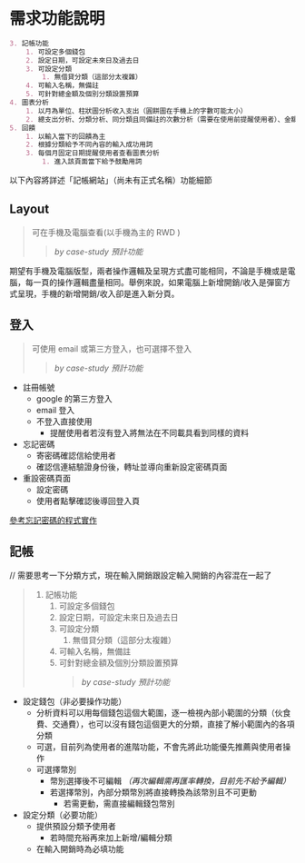 # 需求功能說明

```markdown
3. 記帳功能
    1. 可設定多個錢包
    2. 設定日期，可設定未來日及過去日
    3. 可設定分類
        1. 無借貸分類（這部分太複雜）
    4. 可輸入名稱，無備註
    5. 可針對總金額及個別分類設置預算
4. 圖表分析
    1. 以月為單位、柱狀圖分析收入支出（圓餅圖在手機上的字數可能太小）
    2. 總支出分析、分類分析、同分類且同備註的次數分析（需要在使用前提醒使用者）、金額極值分析
5. 回饋
    1. 以輸入當下的回饋為主
    2. 根據分類給予不同內容的輸入成功用詞
    3. 每個月固定日期提醒使用者查看圖表分析
        1. 進入該頁面當下給予鼓勵用詞
```

以下內容將詳述「記帳網站」（尚未有正式名稱）功能細節

## Layout

> 可在手機及電腦查看(以手機為主的 RWD )
>
> > _by case-study 預計功能_

期望有手機及電腦版型，兩者操作邏輯及呈現方式盡可能相同，不論是手機或是電腦，每一頁的操作邏輯盡量相同。舉例來說，如果電腦上新增開銷/收入是彈窗方式呈現，手機的新增開銷/收入卻是進入新分頁。

## 登入

> 可使用 email 或第三方登入，也可選擇不登入
>
> > _by case-study 預計功能_

-   註冊帳號
    -   google 的第三方登入
    -   email 登入
    -   不登入直接使用
        -   提醒使用者若沒有登入將無法在不同載具看到同樣的資料
-   忘記密碼
    -   寄密碼確認信給使用者
    -   確認信連結驗證身份後，轉址並導向重新設定密碼頁面
-   重設密碼頁面
    -   設定密碼
    -   使用者點擊確認後導回登入頁

[參考忘記密碼的程式實作](https://ithelp.ithome.com.tw/articles/10279896)

## 記帳

// 需要思考一下分類方式，現在輸入開銷跟設定輸入開銷的內容混在一起了

> 1. 記帳功能
>     1. 可設定多個錢包
>     1. 設定日期，可設定未來日及過去日
>     1. 可設定分類
>         1. 無借貸分類（這部分太複雜）
>     1. 可輸入名稱，無備註
>     1. 可針對總金額及個別分類設置預算
>         > _by case-study 預計功能_

-   設定錢包（非必要操作功能）
    -   分析資料可以用每個錢包這個大範圍，逐一檢視內部小範圍的分類（伙食費、交通費），也可以沒有錢包這個更大的分類，直接了解小範圍內的各項分類
    -   可選，目前列為使用者的進階功能，不會先將此功能優先推薦與使用者操作
    -   可選擇幣別
        -   幣別選擇後不可編輯 _（再次編輯需再匯率轉換，目前先不給予編輯）_
        -   若選擇幣別，內部分類幣別將直接轉換為該幣別且不可更動
            -   若需更動，需直接編輯錢包幣別
-   設定分類（必要功能）
    -   提供預設分類予使用者
        -   若時間充裕再來加上新增/編輯分類
    -   在輸入開銷時為必填功能
